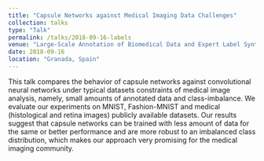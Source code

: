 ```yaml
---
title: "Capsule Networks against Medical Imaging Data Challenges"
collection: talks
type: "Talk"
permalink: /talks/2018-09-16-labels
venue: "Large-Scale Annotation of Biomedical Data and Expert Label Synthesis – LABELS Workshop at MICCAI"
date: 2018-09-16
location: "Granada, Spain"
---
```


This talk compares the behavior of capsule networks against convolutional neural networks under typical datasets constraints of medical image analysis, namely, small amounts of annotated data and class-imbalance. We evaluate our experiments on MNIST, Fashion-MNIST and medical (histological and retina images) publicly available datasets. Our results suggest that capsule networks can be trained with less amount of data for the same or better performance and are more robust to an imbalanced class distribution, which makes our approach very promising for the medical imaging community.